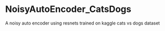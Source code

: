 # NoisyAutoEncoder_CatsDogs
A noisy auto encoder using resnets trained on kaggle cats vs dogs dataset
